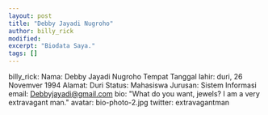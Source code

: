 ```yaml
---
layout: post
title: "Debby Jayadi Nugroho"
author: billy_rick
modified:
excerpt: "Biodata Saya."
tags: []
---
```


billy_rick:
  Nama: Debby Jayadi Nugroho
  Tempat Tanggal lahir: duri, 26 Novemver 1994
  Alamat: Duri
  Status: Mahasiswa
  Jurusan: Sistem Informasi
  email: Debbyjayadi@gmail.com
  bio: "What do you want, jewels? I am a very extravagant man."
  avatar: bio-photo-2.jpg
  twitter: extravagantman
 
    
